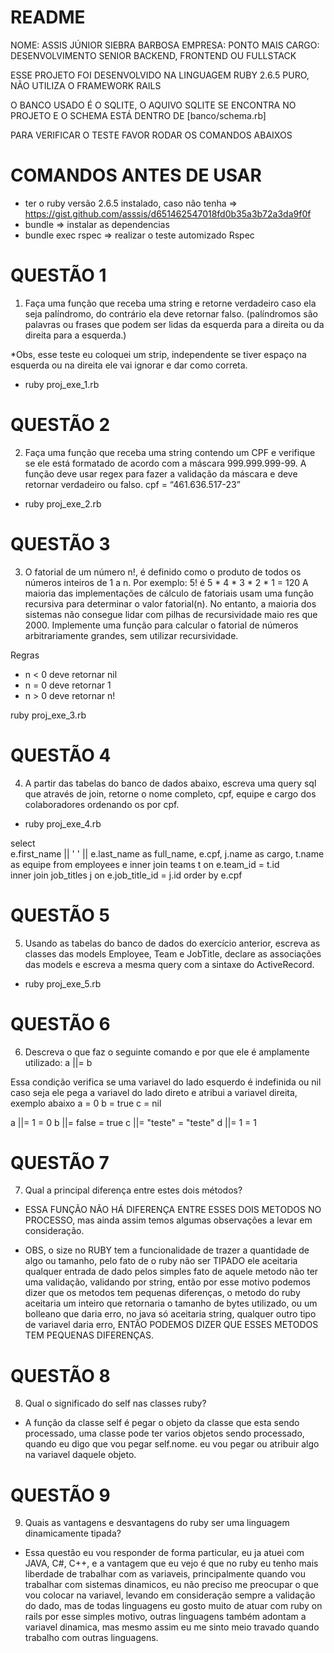 # README

NOME: ASSIS JÚNIOR SIEBRA BARBOSA
EMPRESA: PONTO MAIS
CARGO: DESENVOLVIMENTO SENIOR BACKEND, FRONTEND OU FULLSTACK

ESSE PROJETO FOI DESENVOLVIDO NA LINGUAGEM RUBY 2.6.5 PURO, NÃO UTILIZA O FRAMEWORK RAILS

O BANCO USADO É O SQLITE, O AQUIVO SQLITE SE ENCONTRA NO PROJETO E O SCHEMA ESTÁ DENTRO DE [banco/schema.rb]

PARA VERIFICAR O TESTE FAVOR RODAR OS COMANDOS ABAIXOS

# COMANDOS ANTES DE USAR

* ter o ruby versão 2.6.5 instalado, caso não tenha => https://gist.github.com/asssis/d651462547018fd0b35a3b72a3da9f0f
* bundle => instalar as dependencias
* bundle exec rspec => realizar o teste automizado Rspec



# QUESTÃO 1
1) Faça uma função que receba uma string e retorne verdadeiro caso ela seja palíndromo, do contrário ela deve retornar falso. (palíndromos são palavras ou frases que podem ser lidas da esquerda para a direita ou da direita para a esquerda.) 

*Obs, esse teste eu coloquei um strip, independente se tiver espaço na esquerda ou na direita ele vai ignorar e dar como correta.

* ruby proj_exe_1.rb


# QUESTÃO 2
2) Faça uma função que receba uma string contendo um CPF e verifique se ele está formatado de acordo com a máscara 999.999.999-99. A função deve usar regex para fazer a validação da máscara e deve retornar verdadeiro ou falso. 
cpf = “461.636.517-23”
 

* ruby proj_exe_2.rb


# QUESTÃO 3

3) O fatorial de um número n!, é definido como o produto de todos os números inteiros de 1 a n. Por exemplo: 5! é 5 * 4 * 3 * 2 * 1 = 120 
A maioria das implementações de cálculo de fatoriais usam uma função recursiva para determinar o valor fatorial(n). No entanto, a maioria dos sistemas não consegue lidar com pilhas de recursividade maio res que 2000. 
Implemente uma função para calcular o fatorial de números arbitrariamente grandes, sem utilizar recursividade. 

Regras 
* n < 0 deve retornar nil 
* n = 0 deve retornar 1 
* n > 0 deve retornar n!

ruby proj_exe_3.rb


# QUESTÃO 4

4) A partir das tabelas do banco de dados abaixo, escreva uma query sql que através de join, retorne o nome completo, cpf, equipe e cargo dos colaboradores ordenando os por cpf. 

* ruby proj_exe_4.rb

select  
e.first_name || ' ' || e.last_name as full_name, 
e.cpf,
j.name as cargo,
t.name as equipe
from employees e 
inner join teams t on e.team_id = t.id  
inner join job_titles j on e.job_title_id = j.id
order by e.cpf


# QUESTÃO 5
5) Usando as tabelas do banco de dados do exercício anterior, escreva as classes das models Employee, Team e JobTitle, declare as associações das models e escreva a mesma query com a sintaxe do ActiveRecord. 

* ruby proj_exe_5.rb

# QUESTÃO 6
6) Descreva o que faz o seguinte comando e por que ele é amplamente utilizado: a ||= b 

Essa condição verifica se uma variavel do lado esquerdo é indefinida ou nil caso seja ele pega a variavel do lado direto e atribui a variavel direita, exemplo abaixo
a = 0
b = true
c = nil

a ||= 1 = 0
b ||= false = true
c ||= "teste" = "teste"
d ||= 1 = 1

# QUESTÃO 7
7) Qual a principal diferença entre estes dois métodos?

* ESSA FUNÇÃO NÃO HÁ DIFERENÇA ENTRE ESSES DOIS METODOS NO PROCESSO, mas ainda assim temos algumas observações a levar em consideração.

* OBS, o size no RUBY tem a funcionalidade de trazer a quantidade de algo ou tamanho, pelo fato de o ruby não ser TIPADO ele aceitaria qualquer entrada de dado pelos simples fato de aquele metodo não ter uma validação, validando por string, então por esse motivo podemos dizer que os metodos tem pequenas diferenças, o metodo do ruby aceitaria um inteiro que retornaria o tamanho de bytes utilizado, ou um bolleano que daria erro, no java só aceitaria string, qualquer outro tipo de variavel daria erro, ENTÃO PODEMOS DIZER QUE ESSES METODOS TEM PEQUENAS DIFERENÇAS.

# QUESTÃO 8
8) Qual o significado do self nas classes ruby? 

* A função da classe self é pegar o objeto da classe que esta sendo processado, uma classe pode ter varios objetos sendo processado,
quando eu digo que vou pegar self.nome. eu vou pegar ou atribuir algo na variavel daquele objeto.


# QUESTÃO 9
9) Quais as vantagens e desvantagens do ruby ser uma linguagem dinamicamente tipada?

* Essa questão eu vou responder de forma particular, eu ja atuei com JAVA, C#, C++, e a vantagem que eu vejo é que no ruby eu tenho
mais liberdade de trabalhar com as variaveis, principalmente quando vou trabalhar com sistemas dinamicos, eu não preciso me preocupar o que vou
colocar na variavel, levando em consideração sempre a validação do dado, mas de todas linguagens eu gosto muito de atuar com ruby on rails por esse simples motivo, outras linguagens também adontam a variavel dinamica, mas mesmo assim eu me sinto meio travado quando trabalho com outras linguagens.